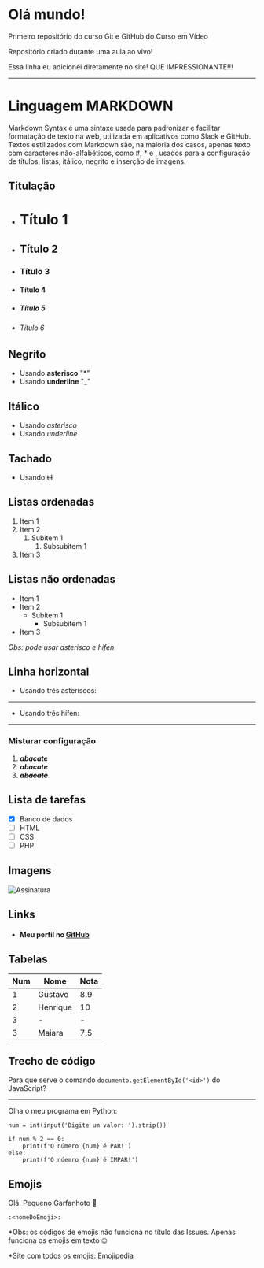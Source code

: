 # Olá mundo!
 Primeiro repositório do curso Git e GitHub do Curso em Vídeo
 
Repositório criado durante uma aula ao vivo!

Essa linha eu adicionei diretamente no site! QUE IMPRESSIONANTE!!!

---

# Linguagem MARKDOWN
Markdown Syntax é uma sintaxe usada para padronizar e facilitar formatação de texto na web, utilizada em aplicativos como Slack e GitHub. Textos estilizados com Markdown são, na maioria dos casos, apenas texto com caracteres não-alfabéticos, como #, \* e ![](), usados para a configuração de títulos, listas, itálico, negrito e inserção de imagens.

## Titulação

* # Título 1
* ## Título 2
* ### Título 3
* #### Título 4
* ##### Título 5
* ###### Título 6

## Negrito

* Usando **asterisco** "*"
* Usando __underline__ "_"

## Itálico

* Usando *asterisco*
* Usando _underline_

## Tachado

* Usando ~~til~~

## Listas ordenadas

1. Item 1
2. Item 2
   1. Subitem 1
      1. Subsubitem 1
3. Item 3

## Listas não ordenadas

* Item 1
* Item 2
   * Subitem 1
      * Subsubitem 1
* Item 3

*Obs: pode usar asterisco e hífen*

## Linha horizontal

* Usando três asteriscos:
 ***

* Usando três hífen:
---
  
### Misturar configuração

1. **_abacate_**
2. __*abacate*__
3. **_~~abacate~~_**

## Lista de tarefas

- [x] Banco de dados
- [ ] HTML
- [ ] CSS
- [ ] PHP

## Imagens

![Assinatura](https://user-images.githubusercontent.com/96785101/179827835-a254c481-8ebc-4cfe-9edb-8f0785012b26.png)

## Links 

- #### Meu perfil no [GitHub](github.com/henrique-sc)

## Tabelas

 Num | Nome     | Nota
 --- | ---      | --- 
 1   | Gustavo  | 8.9
 2   | Henrique | 10
 3   |  -       | -
 3   | Maiara   | 7.5
 
 ## Trecho de código
 
 Para que serve o comando `documento.getElementById('<id>')` do JavaScript?
 
 ---
 
 Olha o meu programa em Python:
 ```
 num = int(input('Digite um valor: ').strip())
 
 if num % 2 == 0:
     print(f'O número {num} é PAR!')
 else:
     print(f'O núemro {num} é IMPAR!')   
 ```

## Emojis

Olá. Pequeno Garfanhoto :vulcan_salute:

`:<nomeDoEmoji>:`

*Obs: os códigos de emojis não funciona no título das Issues. Apenas funciona os emojis em texto `😊`

*Site com todos os emojis: [Emojipedia](https://emojipedia.org/)
